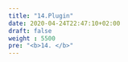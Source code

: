 ```yaml
---
title: "14.Plugin"
date: 2020-04-24T22:47:10+02:00
draft: false
weight : 5500
pre: "<b>14. </b>"
---
```



